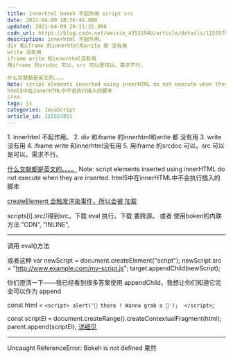 ```yaml
---
title: innerhtml bokeh 不起作用 script src
date: 2021-04-09 18:36:46.000
updated: 2021-04-09 20:11:22.000
csdn_url: https://blog.csdn.net/weixin_43531940/article/details/115557051
description: innerhtml 不起作用。
div 和iframe 的innerhtml和write 都 没有用
write 没有用
iframe write 和innerhtml没有用
用iframe 的srcdoc 可以。src 可以是可以。需求不行。

什么文献都是英文的。。。。
Note: script elements inserted using innerHTML do not execute when they are inserted.
html5中在innerHTML中不会执行插入的脚本
crea.
tags: js
categories: JavaScript
article_id: 115557051
---
```

﻿1. innerhtml 不起作用。
2. div 和iframe 的innerhtml和write 都 没有用
3. write 没有用
4. iframe write 和innerhtml没有用
5. 用iframe 的srcdoc 可以。src 可以是可以。需求不行。

[什么文献都是英文的。。。。](https://www.w3.org/TR/2008/WD-html5-20080610/dom.html#innerhtml0)
Note: script elements inserted using innerHTML do not execute when they are inserted.
html5中在innerHTML中不会执行插入的脚本

[createElement 会触发渲染事件，所以会被 加载 ](https://ghinda.net/article/script-tags/)

 scripts[i].src//得到src，下载 eval 执行。下载 要跨源。 
或者 使用boken的内联方法
"CDN",
    "INLINE",

---

调用 eval()方法

或者这种
var newScript = document.createElement("script");
newScript.src = "http://www.example.com/my-script.js";
target.appendChild(newScript);

你们澄清一下——我已经看到很多答案使用 appendChild，我想让你们知道它完全可以作为 append

 const html =
    `<script>
        alert('👋 there ! Wanna grab a 🍺'); 
    </script>`;

  const scriptEl = document.createRange().createContextualFragment(html);
  parent.append(scriptEl);
[详细见](https://stackoverflow.com/questions/1197575/can-scripts-be-inserted-with-innerhtml)

---
Uncaught ReferenceError: Bokeh is not defined
果然


